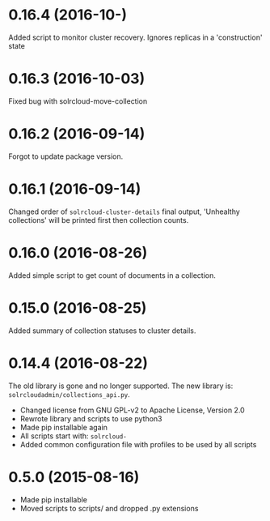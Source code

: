 # 0.16.4 (2016-10-)

Added script to monitor cluster recovery. Ignores replicas in a 'construction' state

# 0.16.3 (2016-10-03)

Fixed bug with solrcloud-move-collection

# 0.16.2 (2016-09-14)

Forgot to update package version.

# 0.16.1 (2016-09-14)

Changed order of `solrcloud-cluster-details` final output,
'Unhealthy collections' will be printed first then collection counts.

# 0.16.0 (2016-08-26)

Added simple script to get count of documents in a collection.

# 0.15.0 (2016-08-25)

Added summary of collection statuses to cluster details.

# 0.14.4 (2016-08-22)

The old library is gone and no longer supported. The new library is: `solrcloudadmin/collections_api.py`.

* Changed license from GNU GPL-v2 to Apache License, Version 2.0
* Rewrote library and scripts to use python3
* Made pip installable again
* All scripts start with: `solrcloud-`
* Added common configuration file with profiles to be used by all scripts

# 0.5.0 (2015-08-16)

* Made pip installable
* Moved scripts to scripts/ and dropped .py extensions
